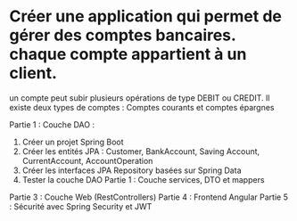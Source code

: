 # Créer une application qui permet de gérer des comptes bancaires. chaque compte appartient à un client. 
un compte peut subir plusieurs opérations de type DEBIT ou CREDIT.
Il existe deux types de comptes : Comptes courants et comptes épargnes

Partie 1 : Couche DAO :
1. Créer un projet Spring Boot
2. Créer les entités JPA : Customer, BankAccount, Saving Account, CurrentAccount, AccountOperation
3. Créer les interfaces JPA Repository basées sur Spring Data
4. Tester la couche DAO
Partie 1 : Couche services, DTO et mappers

Partie 3 : Couche Web (RestControllers)
Partie 4 : Frontend Angular
Partie 5 : Sécurité avec Spring Security et JWT
